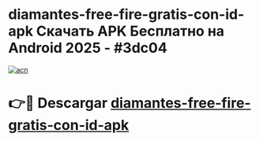 # diamantes-free-fire-gratis-con-id-apk Скачать APK Бесплатно на Android 2025 - #3dc04

[![acn](https://github.com/user-attachments/assets/0f9c940e-d8b0-45ae-aac7-cd30a18b3e1c)](https://apps.freeplayer.one?title=diamantes-free-fire-gratis-con-id-apk&ref=9RF)

# 👉🔴 Descargar [diamantes-free-fire-gratis-con-id-apk](https://apps.freeplayer.one?title=diamantes-free-fire-gratis-con-id-apk&ref=9RF)